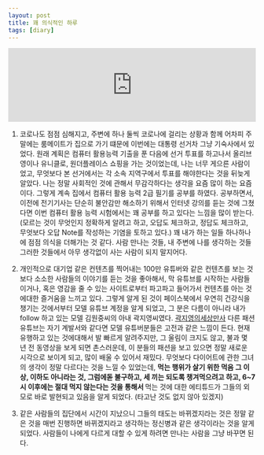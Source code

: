```yaml
---
layout: post
title: 꽤 의식적인 하루
tags: [diary]
---
```

<center>
<iframe width="100%" height="150" src="https://www.youtube.com/embed/0O7W5QqxV34" title="YouTube video player" frameborder="0" allow="accelerometer; autoplay; clipboard-write; encrypted-media; gyroscope; picture-in-picture" allowfullscreen></iframe>
</center>

1. 코로나도 점점 심해지고, 주변에 하나 둘씩 코로나에 걸리는 상황과 함께 어차피 주말에는 룸메이트가 집으로 가기 떄문에 이번에는 대통령 선거차 그냥 기숙사에서 있었다. 원래 계획은 컴퓨터 활용능력 기출을 푼 다음에 선거 투표를 하고나서 올리브영이나 유니클로, 원더플레이스 쇼핑을 가는 것이었는데, 나는 너무 게으른 사람이었고, 무엇보다 본 선거에서는 각 소속 지역구에서 투표를 해야한다는 것을 뒤늦게 알았다. 나는 정말 사회적인 것에 관해서 무감각하다는 생각을 요즘 많이 하는 요즘이다. 그렇게 계속 집에서 컴퓨터 활용 능력 2급 필기를 공부를 하였다. 공부하면서, 이전에 전기기사는 단순히 불안감만 해소하기 위해서 인터넷 강의를 듣는 것에 그쳤다면 이번 컴퓨터 활용 능력 시험에서는 꽤 공부를 하고 있다는 느낌을 많이 받는다. (모르는 것이 무엇인지 정확하게 알려고 하고, 오답도 체크하고, 정답도 체크하고, 무엇보다 오답 Note를 작성하는 기염을 토하고 있다.) 꽤 내가 하는 일들 하나하나에 점점 의식을 더해가는 것 같다. 사람 만나는 것들, 내 주변에 나를 생각하는 것들 그러한 것들에서 아무 생각없이 사는 사람이 되지 말지어다.

2. 개인적으로 대기업 같은 컨텐츠를 찍어내는 100만 유튜버와 같은 컨텐츠를 보는 것보다 소소한 사람들의 이야기를 듣는 것을 좋아해서, 막 유튜브를 시작하는 사람들이거나, 혹은 영감을 줄 수 있는 사이트로부터 파고파고 들어가서 컨텐츠를 아는 것에대한 즐거움을 느끼고 있다. 그렇게 알게 된 것이 페이스북에서 우연히 건강식을 챙기는 것에서부터 모델 유튜브 계정을 알게 되었고, 그 분은 다름이 아니라 내가 follow 하고 있는 모델 김원중씨의 아내 곽지영씨였다. [곽지영의세상만사](https://www.youtube.com/c/kwakjy) 다른 패션 유튜브는 자기 계발서와 같다면 모델 유튜버분들은 고전과 같은 느낌이 든다. 현재 유행하고 있는 것에대해서 발 빠르게 알려주지만, 그 울림이 크지도 않고, 불과 몇 년 전 동영상을 보게 되면 촌스러운데, 이 분들의 패션을 보고 있으면 정말 새로운 시각으로 보이게 되고, 많이 배울 수 있어서 재밌다. 무엇보다 다이어트에 관한 그녀의 생각이 정말 다르다는 것을 느낄 수 있었는데, <strong> 먹는 행위가 살기 위한 먹음 그 이상, 이하도 아니라는 것, 그럼에돋 불구하고, 세 끼는 되도록 챙겨먹으려고 하고, 6~7시 이후에는 절대 먹지 않는다는 것을 통해서 </strong> 먹는 것에 대한 에티튜드가 그들의 외모로 바로 발현되고 있음을 알게 되었다. (타고난 것도 없지 않아 있겠지)

3. 같은 사람들의 집단에서 시간이 지났으니 그들의 태도는 바뀌겠지라는 것은 정말 같은 것을 매번 진행하면 바뀌겠지라고 생각하는 정신병과 같은 생각이라는 것을 알게 되었다. 사람들이 나에게 다르게 대할 수 있게 하려면 만나는 사람을 그냥 바꾸면 된다.